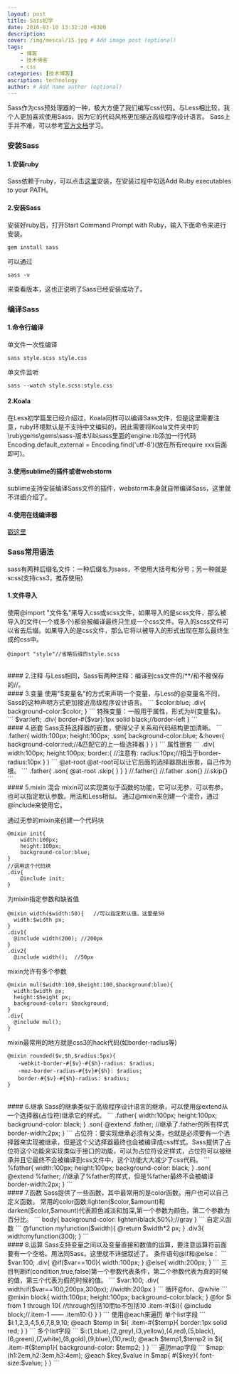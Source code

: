 ```yaml
---
layout: post
title: Sass初学
date: 2016-03-10 13:32:20 +0300
description: 
cover: /img/mescal/15.jpg # Add image post (optional)
tags: 
    - 博客
    - 技术博客
    - css
categories: [技术博客]
ascription: technology
author: # Add name author (optional)
---
```

Sass作为css预处理器的一种，极大方便了我们编写css代码。与Less相比较，我个人更加喜欢使用Sass，因为它的代码风格更加接近高级程序设计语言。
Sass上手并不难，可以参考[官方文档](http://sass.bootcss.com/docs/sass-reference/)学习。
### 安装Sass
#### 1.安装ruby
Sass依赖于ruby，可以点击[这里](http://rubyinstaller.org/downloads)安装，在安装过程中勾选Add Ruby executables to your PATH。
#### 2.安装Sass
安装好ruby后，打开Start Command Prompt with Ruby，输入下面命令来进行安装。
```
gem install sass
```

可以通过
```
sass -v
```
来查看版本，这也正说明了Sass已经安装成功了。
<br>
### 编译Sass
#### 1.命令行编译
单文件一次性编译
```
sass style.scss style.css
```
单文件监听
```
sass --watch style.scss:style.css
```
#### 2.Koala
在Less初学篇里已经介绍过，Koala同样可以编译Sass文件，但是这里需要注意，ruby环境默认是不支持中文编码的，因此需要将Koala文件夹中的\rubygems\gems\sass-版本\lib\sass里面的engine.rb添加一行代码Encoding.default_external = Encoding.find('utf-8')(放在所有require xxx后面即可)。
#### 3.使用sublime的插件或者webstorm
sublime支持安装编译Sass文件的插件，webstorm本身就自带编译Sass，这里就不详细介绍了。
#### 4.使用在线编译器 
[戳这里](http://www.sassmeister.com/)
<br>
### Sass常用语法
sass有两种后缀名文件：一种后缀名为sass，不使用大括号和分号；另一种就是scss(支持css3，推荐使用)
#### 1.文件导入
使用@import "文件名"来导入css或scss文件，如果导入的是scss文件，那么被导入的文件(一个或多个)都会被编译最终只生成一个css文件。导入的scss文件可以省去后缀。如果导入的是css文件，那么它将以被导入的形式出现在那么最终生成的css中。

```
@import "style"//省略后缀的style.scss
```
<br>
#### 2.注释
与Less相同，Sass有两种注释：编译到css文件的/**/和不被保存的//。
<br>
#### 3.变量
使用"$变量名"的方式来声明一个变量，与Less的@变量名不同，Sass的这种声明方式更加接近高级程序设计语言。
```
$color:blue;
.div{
    background-color:$color;
}
```
特殊变量：一般用于属性，形式为#{变量名}。
```
$var:left;
.div{
    border-#{$var}:1px solid black;//border-left
}
```
<br>
#### 4.嵌套
Sass支持选择器的嵌套，使得父子关系和代码结构更加清晰。
```
.father{
    width:100px;
    height:100px;
    .son{
        background-color:blue;
        &:hover{
             background-color:red;//&匹配它的上一级选择器
        }
    }
}
```
属性嵌套
```
.div{
    width:100px;
    height:100px;
    border:{    //注意有:
        radius:10px;//相当于border-radius:10px
    }
}
```
@at-root
@at-root可以让它后面的选择器跳出嵌套，自己作为根。
```
.father{
    .son{
        @at-root .skip{
        }
    }
}
//.father{}
//.father .son{}
//.skip{}
```
<br>
#### 5.mixin 混合
mixin可以实现类似于函数的功能，它可以无参，可以有参，也可以指定默认参数。用法和Less相似。
通过@mixin来创建一个混合，通过@include来使用它。

通过无参的mixin来创建一个代码块
```
@mixin init{
    width:100px;
    height:100px;
    background-color:blue;
}
//调用这个代码块
.div{
    @include init;
}
```
为mixin指定参数和缺省值
```
@mixin width($width:50){   //可以指定默认值，这里是50
  width:$width px;
}
.div1{
  @include width(200); //200px
}
.div2{
  @include width();  //50px
```
mixin允许有多个参数
```
@mixin mul($width:100,$height:100,$background:blue){
  width:$width px;
  height:$height px;
  background-color: $background;
}
.div{
  @include mul();
}
```
mixin最常用的地方就是css3的hack代码(如border-radius等)
```
@mixin rounded($v,$h,$radius:5px){
　　-webkit-border-#{$v}-#{$h}-radius: $radius;
　　-moz-border-radius-#{$v}#{$h}: $radius;
　　border-#{$v}-#{$h}-radius: $radius;
}
```
<br>
#### 6.继承
Sass的继承类似于高级程序设计语言的继承，可以使用@extend从一个选择器(占位符)继承它的样式。
```
.father{
  width:100px;
  height:100px;
  background-color: black;
}
.son{
  @extend .father;  //继承了.father的所有样式
  border-width:2px;
}
```
占位符：要实现继承必须有父类，也就是必须要有一个选择器来实现被继承，但是这个父选择器最终也会被编译成css样式。Sass提供了占位符这个功能来实现类似于接口的功能，可以为占位符设定样式，占位符可以被继承并且它最终不会被编译到css文件中，这个功能大大减少了css代码。
```
%father{
  width:100px;
  height:100px;
  background-color: black;
}
.son{
  @extend %father;  //继承了%father的样式，但是%father最终不会被编译
  border-width:2px;
}
```
<br>
#### 7.函数
Sass提供了一些函数，其中最常用的是color函数。用户也可以自己定义函数。
常用的color函数:lighten($color,$amount)和darken($color,$amount)代表颜色减淡和加深,第一个参数为颜色，第二个参数为百分比。
```
body{
  background-color: lighten(black,50%);//gray
}
```
自定义函数
```
@function myfunction($width){
  @return $width*2 px;
}
.div3{
  width:myfunction(300);
}
```
<br>
#### 8.运算
Sass支持变量之间以及变量直接和数值的运算，要注意运算符前面要有一个空格。用法同Sass，这里就不详细叙述了。
条件语句@if和@else：
```
$var:100;
.div{
    @if($var==100){
    width:100px;
}
    @else{
    width:200px;
}
```
三目判断if(condition,true,false)第一个参数代表条件，第二个参数代表为真的时候的值，第三个代表为假的时候的值。
```
$var:100;
.div{
    width:if($var==100,200px,300px);   //width:200px
}
```
循环@for、@while
```
@mixin block{
    width:100px;
    height:100px;
    background-color:black;
}
@for $i from 1 through 10{    //through包括10而to不包括10
  .item-#{$i}{
    @include block;//.item-1 —— .item10:{}
  }
}
```
使用@each来遍历
单个list字段
```
$i:1,2,3,4,5,6,7,8,9,10;
@each $temp in $i{
  .item-#{$temp}{
    border:1px solid red;
  }
}
```
多个list字段
```
$i:(1,blue),(2,grey),(3,yellow),(4,red),(5,black),(6,green),(7,white),(8,gold),(9,blue),(10,red);
@each $temp1,$temp2 in $i{
  .item-#{$temp1}{
    background-color: $temp2;
  }
}
```
遍历map字段
```
$map:(h1:2em,h2:3em,h3:4em);
@each $key,$value in $map{
  #{$key}{
    font-size:$value;
  }
}
```